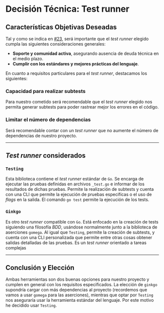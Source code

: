 # Decisión Técnica: Test runner

## Características Objetivas Deseadas

Tal y como se indica en [#23](https://github.com/adiazcencillo/GranadaInfo/issues/23), será importante que el _test runner_ elegido cumpla las siguientes consideraciones generales:

- **Soporte y comunidad activa**, asegurando ausencia de deuda técnica en el medio plazo.
- **Cumplir con los estándares y mejores prácticas del lenguaje**.

En cuanto a requisitos particulares para el _test runner_, destacamos los siguientes:

### **Capacidad para realizar subtests**
Para nuestro cometido será recomendable que el _test runner_ elegido nos permita generar subtests para poder rastrear mejor los errores en el código.

### **Limitar el número de dependencias**
Será recomendable contar con un _test runner_ que no aumente el número de dependencias de nuestro proyecto.

---

## _Test runner_ considerados

### **`Testing`**
Esta biblioteca contiene el _test runner_ estándar de `Go`. Se encarga de ejecutar las pruebas definidas en archivos `_test.go` e informar de los resultados de dichas pruebas. Permite la realización de subtests y cuenta con una CLI que permite la ejecución de pruebas especifícas o el uso de _flags_ en la salida. El comando `go test` permite la ejecución de los tests.

### **`Ginkgo`**
Es otro _test runner_ compatible con `Go`. Está enfocado en la creación de tests siguiendo una filosofía _BDD_, usándose normalmente junto a la biblioteca de aserciones `gomega`. Al igual que `Testing`, permite la creación de subtests, y cuenta con una CLI personalizada que permite entre otras cosas obtener salidas detalladas de las pruebas. Es un _test runner_ orientado a tareas complejas


---

## Conclusión y Elección

Ambas herramientas son dos buenas opciones para nuestro proyecto y cumplen en general con los requisitos especificados. La elección de `ginkgo` supondría cargar con más dependencias al proyecto (recordemos que vamos a usar `gomega` para las aserciones), mientras que optar por `Testing` nos aseguraría usar la herramienta estándar del lenguaje. Por este motivo he decidido usar `Testing`.